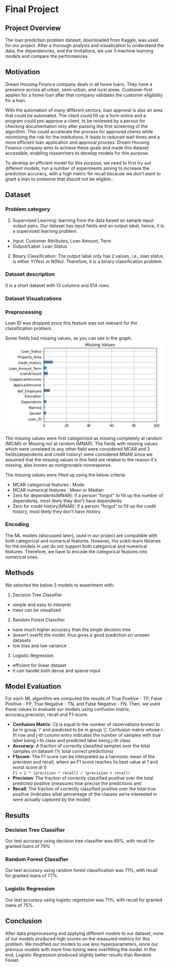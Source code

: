 # Final Project 

## Project Overview 

The loan prediction problem dataset, downloaded from Kaggle, was used for our project. After a thorough analysis and visualization to understand the data, the dependencies, and the limitations, we use 3 machine learning models and compare the performances.

## Motivation
Dream Housing Finance company deals in all home loans. They have a presence across all urban, semi-urban, and rural areas. Customer-first applies for a home loan after that company validates the customer eligibility for a loan.

With the automation of many different sectors, loan approval is also an area that could be automated. The client could fill up a form online and a program could pre-approve a client, to be reviewed by a person for checking documentation only after passing the first screening of the algorithm. This could accelerate the process for approved clients while minimizing the risk for the institutions. It leads to reduced wait times and a more efficient loan application and approval process. Dream Housing Finance company aims to achieve these goals and made this dataset accessible, enabling researchers to develop models for this purpose.

To develop an efficient model for this purpose, we need to first try out different models, run a number of experiments aiming to increase the prediction accuracy, with a high metric for recall because we don’t want to grant a loan to someone that should not be eligible..


## Dataset

### Problem category

1. Supervised Learning:  learning from the data based on sample input-output pairs. Our dataset has input fields and an output label, hence, it is a supervised learning problem.
  - Input: Customer Attributes, Loan Amount, Term
  - Output/Label:  Loan Status
2. Binary Classification:  The output label only has 2 values, i.e., loan status is either Y(Yes) or N(No). Therefore, it is a binary classification problem.

### Dataset description

It is a short dataset with 13 columns and 614 rows. 

### Dataset Visualizations


### Preprocessing

Loan ID was dropped since this feature was not relevant for the classification problem.

Some fields had missing values, as you can see in the graph.
![Missing Values graph](images/missing_values.png)

The missing values were first categorized as missing completely at random (MCAR) or Missing not at random (MNAR). The fields with missing values which were unrelated to any other field were considered MCAR and 2 fields(dependents and credit history) were considered MNAR since we assumed that the missing values in this field are related to the reason it's missing, also known as nonignorable nonresponse.

The missing values were filled up using the below criteria:
- MCAR categorical features : Mode
- MCAR numerical features : Mean or Median
- Zero for dependents(MNAR): if a person "forgot" to fill up the number of dependents, most likely they don't have dependents
- Zero for credit history(MNAR): if a person "forgot" to fill up the credit history, most likely they don't have history


### Encoding

The ML models (discussed later), used in our project are compatible with both categorical and numerical features. However, the scikit-learn libraries for the models in use do not support both categorical and numerical features. Therefore, we have to encode the categorical features into numerical ones.


## Methods
We selected the below 3 models to experiment with: 
  
  1. Decision Tree Classifier
  - simple and easy to interpret
  - trees can be visualized
  
  2. Random Forest Classifier
  - have much higher accuracy than the single decision tree
  - doesn’t overfit the model, thus gives a good prediction on unseen datasets
  - low bias and low variance

3. Logistic Regression
  - efficient for linear dataset
  - it can handle both dense and sparse input

## Model Evaluation

For each ML algorithm we computed the results of True Positive - TP, False Positive - FP, True Negative - TN, and False Negative - FN. Then, we used these values to evaluate our models using confusion matrix, accuracy,precision, recall and F1-score.

  - **Confusion Matrix**: Cij is equal to the number of observations known to be in group 'i' and predicted to be in group 'j'. Confusion matrix whose i-th row and j-th column entry indicates the number of samples with true label being i-th class and predicted label being j-th class
  - **Accuracy**:  A fraction of correctly classified samples over the total samples on dataset (% total correct predictions)
  - **F1score**: The F1 score can be interpreted as a harmonic mean of the precision and recall, where an F1 score reaches its best value at 1 and worst score at 0  
       `F1 = 2 * (precision * recall) / (precision + recall)` 
  - **Precision**: The fraction of correctly classified positive over the total predicted positive (measures how precise the predictions are)
  - **Recall**: The fraction of correctly classified positive over the total true positive (indicates what percentage of the classes we’re interested in were actually captured by the model)

## Results

### Decision Tree Classifier
Our test accuracy using decision tree classifier was 69%, with recall for granted loans of 79%

### Random Forest Classifier
Our test accuracy using random forest classification was 71%, with recall for granted loans of 77%.

### Logistic Regression
Our test accuracy using logistic regression was 71%, with recall for granted loans of 75%.

## Conclusion

After data preprocessing and applying different models to our dataset, none of our models produced high scores on the measured metrics for this problem. We modified our models to use less hyperparameters, since our previous models with more fine-tuning were overfitting the model. In the end, Logistic Regression produced slightly better results than Random Forest.
